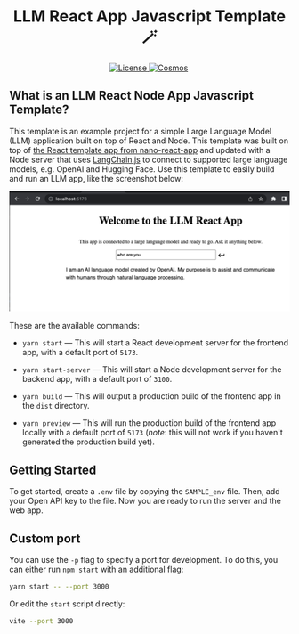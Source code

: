 <h1 align='center' >
LLM React App Javascript Template 🪄
</h1>
<p align='center'>
    <a href='https://github.com/golivecosmos/pluto/blob/main/LICENSE'>
    <img src='https://img.shields.io/github/license/golivecosmos/llm-react-node-app-template' alt='License' />
    </a>
  <a href='https://twitter.com/golivecosmos'>
    <img src='https://img.shields.io/twitter/follow/golivecosmos?style=social' alt='Cosmos' style='margin-right:3px' />
  </a>
</p>

## What is an LLM React Node App Javascript Template?

This template is an example project for a simple Large Language Model (LLM) application built on top of React and Node. This template was built on top of [the React template app from nano-react-app](https://github.com/nano-react-app/template-js) and updated with a Node server that uses [LangChain.js](https://github.com/hwchase17/langchainjs) to connect to supported large language models, e.g. OpenAI and Hugging Face. Use this template to easily build and run an LLM app, like the screenshot below:

![screenshot of LLM react app](./examples/llm-react-app.png)

These are the available commands:

- `yarn start` — This will start a React development server for the frontend app, with a default port of `5173`.
- `yarn start-server` — This will start a Node development server for the backend app, with a default port of `3100`.

- `yarn build` — This will output a production build of the frontend app in the `dist` directory.
- `yarn preview` — This will run the production build of the frontend app locally with a default port of `5173` (_note_: this will not work if you haven't generated the production build yet).

## Getting Started

To get started, create a `.env` file by copying the `SAMPLE_env` file. Then, add your Open API key to the file.
Now you are ready to run the server and the web app.

## Custom port

You can use the `-p` flag to specify a port for development. To do this, you can either run `npm start` with an additional flag:

```bash
yarn start -- --port 3000
```

Or edit the `start` script directly:

```bash
vite --port 3000
```
